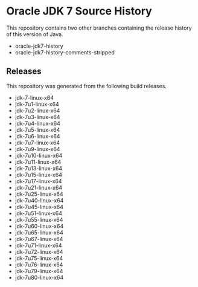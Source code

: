 # Oracle JDK 7 Source History

This repository contains two other branches containing the release history of this version of Java.
- oracle-jdk7-history
- oracle-jdk7-history-comments-stripped

## Releases
This repository was generated from the following build releases.

- jdk-7-linux-x64
- jdk-7u1-linux-x64
- jdk-7u2-linux-x64
- jdk-7u3-linux-x64
- jdk-7u4-linux-x64
- jdk-7u5-linux-x64
- jdk-7u6-linux-x64
- jdk-7u7-linux-x64
- jdk-7u9-linux-x64
- jdk-7u10-linux-x64
- jdk-7u11-linux-x64
- jdk-7u13-linux-x64
- jdk-7u15-linux-x64
- jdk-7u17-linux-x64
- jdk-7u21-linux-x64
- jdk-7u25-linux-x64
- jdk-7u40-linux-x64
- jdk-7u45-linux-x64
- jdk-7u51-linux-x64
- jdk-7u55-linux-x64
- jdk-7u60-linux-x64
- jdk-7u65-linux-x64
- jdk-7u67-linux-x64
- jdk-7u71-linux-x64
- jdk-7u72-linux-x64
- jdk-7u75-linux-x64
- jdk-7u76-linux-x64
- jdk-7u79-linux-x64
- jdk-7u80-linux-x64

